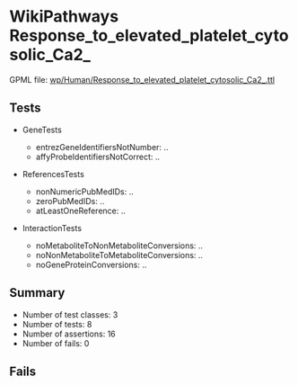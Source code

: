 # WikiPathways Response_to_elevated_platelet_cytosolic_Ca2_

GPML file: [wp/Human/Response_to_elevated_platelet_cytosolic_Ca2_.ttl](../wp/Human/Response_to_elevated_platelet_cytosolic_Ca2_.ttl)

## Tests

* GeneTests
    * entrezGeneIdentifiersNotNumber: ..
    * affyProbeIdentifiersNotCorrect: ..

* ReferencesTests
    * nonNumericPubMedIDs: ..
    * zeroPubMedIDs: ..
    * atLeastOneReference: ..

* InteractionTests
    * noMetaboliteToNonMetaboliteConversions: ..
    * noNonMetaboliteToMetaboliteConversions: ..
    * noGeneProteinConversions: ..

## Summary

* Number of test classes: 3
* Number of tests: 8
* Number of assertions: 16
* Number of fails: 0

## Fails

